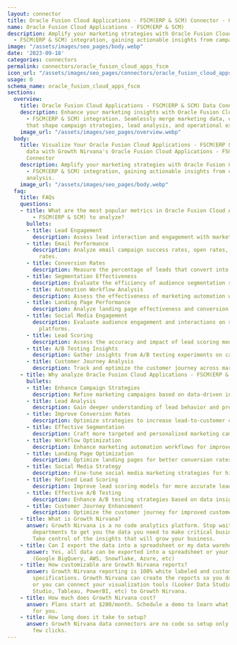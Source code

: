 ```yaml
---
layout: connector
title: Oracle Fusion Cloud Applications - FSCM(ERP & SCM) Connector - Growth Nirvana
name: Oracle Fusion Cloud Applications - FSCM(ERP & SCM)
description: Amplify your marketing strategies with Oracle Fusion Cloud Applications
  - FSCM(ERP & SCM) integration, gaining actionable insights from campaign data analysis.
image: "/assets/images/seo_pages/body.webp"
date: '2023-09-18'
categories: connectors
permalink: connectors/oracle_fusion_cloud_apps_fscm
icon_url: "/assets/images/seo_pages/connectors/oracle_fusion_cloud_apps_fscm"
usage: 0
schema_name: oracle_fusion_cloud_apps_fscm
sections:
  overview:
    title: Oracle Fusion Cloud Applications - FSCM(ERP & SCM) Data Connector
    description: Enhance your marketing insights with Oracle Fusion Cloud Applications
      - FSCM(ERP & SCM) integration. Seamlessly merge marketing data, unlocking insights
      that shape campaign strategies, lead analysis, and operational excellence.
    image_url: "/assets/images/seo_pages/overview.webp"
  body:
    title: Visualize Your Oracle Fusion Cloud Applications - FSCM(ERP & SCM) channel
      data with Growth Nirvana's Oracle Fusion Cloud Applications - FSCM(ERP & SCM)
      Connector
    description: Amplify your marketing strategies with Oracle Fusion Cloud Applications
      - FSCM(ERP & SCM) integration, gaining actionable insights from campaign data
      analysis.
    image_url: "/assets/images/seo_pages/body.webp"
  faq:
    title: FAQs
    questions:
    - title: What are the most popular metrics in Oracle Fusion Cloud Applications
        - FSCM(ERP & SCM) to analyze?
      bullets:
      - title: Lead Engagement
        description: Assess lead interaction and engagement with marketing materials.
      - title: Email Performance
        description: Analyze email campaign success rates, open rates, and click-through
          rates.
      - title: Conversion Rates
        description: Measure the percentage of leads that convert into customers.
      - title: Segmentation Effectiveness
        description: Evaluate the efficiency of audience segmentation strategies.
      - title: Automation Workflow Analysis
        description: Assess the effectiveness of marketing automation workflows.
      - title: Landing Page Performance
        description: Analyze landing page effectiveness and conversion rates.
      - title: Social Media Engagement
        description: Evaluate audience engagement and interactions on social media
          platforms.
      - title: Lead Scoring
        description: Assess the accuracy and impact of lead scoring models.
      - title: A/B Testing Insights
        description: Gather insights from A/B testing experiments on campaigns.
      - title: Customer Journey Analysis
        description: Track and optimize the customer journey across marketing touchpoints.
    - title: Why analyze Oracle Fusion Cloud Applications - FSCM(ERP & SCM)?
      bullets:
      - title: Enhance Campaign Strategies
        description: Refine marketing campaigns based on data-driven insights.
      - title: Lead Analysis
        description: Gain deeper understanding of lead behavior and preferences.
      - title: Improve Conversion Rates
        description: Optimize strategies to increase lead-to-customer conversion rates.
      - title: Effective Segmentation
        description: Craft more targeted and personalized marketing campaigns.
      - title: Workflow Optimization
        description: Enhance marketing automation workflows for improved results.
      - title: Landing Page Optimization
        description: Optimize landing pages for better conversion rates.
      - title: Social Media Strategy
        description: Fine-tune social media marketing strategies for higher engagement.
      - title: Refined Lead Scoring
        description: Improve lead scoring models for more accurate lead prioritization.
      - title: Effective A/B Testing
        description: Enhance A/B testing strategies based on data insights.
      - title: Customer Journey Enhancement
        description: Optimize the customer journey for improved customer experiences.
    - title: What is Growth Nirvana?
      answer: Growth Nirvana is a no code analytics platform. Stop waiting for other
        departments to get you the data you need to make critical business decisions.
        Take control of the insights that will grow your business.
    - title: Can I export the data into a spreadsheet or my data warehouse?
      answer: Yes, all data can be exported into a spreadsheet or your data warehouse
        (Google BigQuery, AWS, Snowflake, Azure, etc)
    - title: How customizable are Growth Nirvana reports?
      answer: Growth Nirvana reporting is 100% white labeled and customized to your
        specifications. Growth Nirvana can create the reports so you don’t have to
        or you can connect your visualization tools (Looker Data Studio/Google Data
        Studio, Tableau, PowerBI, etc) to Growth Nirvana.
    - title: How much does Growth Nirvana cost?
      answer: Plans start at $200/month. Schedule a demo to learn what plan is best
        for you.
    - title: How long does it take to setup?
      answer: Growth Nirvana data connectors are no code so setup only requires a
        few clicks.
---
```

